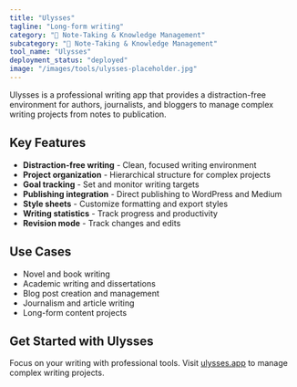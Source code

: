 ```yaml
---
title: "Ulysses"
tagline: "Long-form writing"
category: "📝 Note-Taking & Knowledge Management"
subcategory: "📝 Note-Taking & Knowledge Management"
tool_name: "Ulysses"
deployment_status: "deployed"
image: "/images/tools/ulysses-placeholder.jpg"
---
```

Ulysses is a professional writing app that provides a distraction-free environment for authors, journalists, and bloggers to manage complex writing projects from notes to publication.

## Key Features

- **Distraction-free writing** - Clean, focused writing environment
- **Project organization** - Hierarchical structure for complex projects
- **Goal tracking** - Set and monitor writing targets
- **Publishing integration** - Direct publishing to WordPress and Medium
- **Style sheets** - Customize formatting and export styles
- **Writing statistics** - Track progress and productivity
- **Revision mode** - Track changes and edits

## Use Cases

- Novel and book writing
- Academic writing and dissertations
- Blog post creation and management
- Journalism and article writing
- Long-form content projects

## Get Started with Ulysses

Focus on your writing with professional tools. Visit [ulysses.app](https://ulysses.app) to manage complex writing projects.